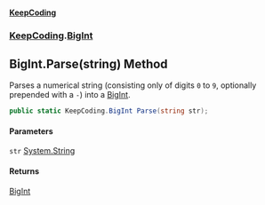 #### [KeepCoding](index.md 'index')
### [KeepCoding](KeepCoding.md 'KeepCoding').[BigInt](BigInt.md 'KeepCoding.BigInt')
## BigInt.Parse(string) Method
Parses a numerical string (consisting only of digits `0` to `9`, optionally prepended with a `-`) into a [BigInt](BigInt.md 'KeepCoding.BigInt').  
```csharp
public static KeepCoding.BigInt Parse(string str);
```
#### Parameters
<a name='KeepCoding.BigInt.Parse(string).str'></a>
`str` [System.String](https://docs.microsoft.com/en-us/dotnet/api/System.String 'System.String')  
  
#### Returns
[BigInt](BigInt.md 'KeepCoding.BigInt')  
